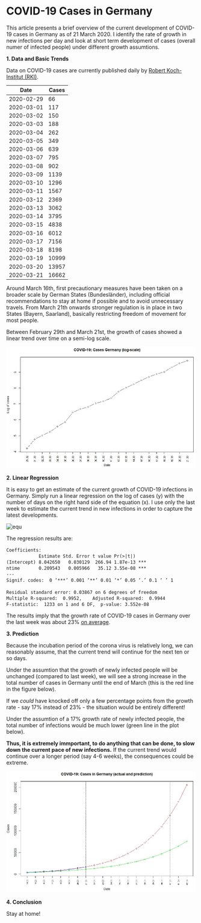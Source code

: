 # COVID-19 Cases in Germany

This article presents a brief overview of the current development of COVID-19 cases in Germany as of 21 March 2020. I identify the rate of growth in new infections per day and look at short term development of cases (overall numer of infected people) under different growth assumtions.

**1. Data and Basic Trends**

Data on COVID-19 cases are currently published daily by [Robert Koch-Institut (RKI)](https://www.rki.de/DE/Content/InfAZ/N/Neuartiges_Coronavirus/Fallzahlen.html).


|Date| Cases| 
|---|---|
|  2020-02-29  |     66|
|  2020-03-01  |    117|
|  2020-03-02   |   150|
|  2020-03-03    |  188|
|  2020-03-04   |   262|
|  2020-03-05   |   349|
|  2020-03-06   |   639|
|  2020-03-07   |   795|
|  2020-03-08   |   902|
| 2020-03-09    | 1139|
| 2020-03-10    | 1296|
| 2020-03-11    | 1567|
| 2020-03-12|     2369|
| 2020-03-13|     3062|
| 2020-03-14|     3795|
| 2020-03-15|     4838|
| 2020-03-16|     6012|
| 2020-03-17|     7156|
| 2020-03-18|     8198|
| 2020-03-19|    10999|
| 2020-03-20|    13957|
| 2020-03-21|    16662|

Around March 16th, first precautionary measures have been taken on a broader scale by German States (Bundesländer), including official recommendations to stay at home if possible and to avoid unnecessary travels. From March 21th onwards stronger regulation is in place in two States (Bayern, Saarland), basically restricting freedom of movement for most people.

Between February 29th and March 21st, the growth of cases showed a linear trend over time on a semi-log scale.


![trend](2020_03_21_covid19_log_and_trend_germany.JPG)


**2. Linear Regression**

It is easy to get an estimate of the current growth of COVID-19 infections in Germany. Simply run a linear regression on the log of cases (y) with the number of days on the right hand side of the equation (x). I use only the last week to estimate the current trend in new infections in order to capture the latest developments.

![equ](https://latex.codecogs.com/gif.latex?log(y)=\beta_0&space;&plus;&space;\beta_1&space;x&space;&plus;&space;u.)

The regression results are:

```
Coefficients:
            Estimate Std. Error t value Pr(>|t|)    
(Intercept) 8.042650   0.030129  266.94 1.87e-13 ***
ntime       0.209543   0.005966   35.12 3.55e-08 ***
---
Signif. codes:  0 ‘***’ 0.001 ‘**’ 0.01 ‘*’ 0.05 ‘.’ 0.1 ‘ ’ 1

Residual standard error: 0.03867 on 6 degrees of freedom
Multiple R-squared:  0.9952,	Adjusted R-squared:  0.9944 
F-statistic:  1233 on 1 and 6 DF,  p-value: 3.552e-08
```

The results imply that the growth rate of COVID-19 cases in Germany over the last week was about 23% [on average](https://www.uni-regensburg.de/wirtschaftswissenschaften/vwl-tschernig/medien/mitarbeiter/rameseder/interpretation.pdf).


**3. Prediction**

Because the incubation period of the corona virus is relatively long, we can reasonably assume, that the current trend will continue for the next ten or so days.

Under the assumtion that the growth of newly infected people will be unchanged (compared to last week), we will see a strong increase in the total number of cases in Germany until the end of March (this is the red line in the figure below). 

If we *could* have knocked off only a few percentage points from the growth rate - say 17% instead of 23% - the situation would be entirely different!

Under the assumtion of a 17% growth rate of newly infected people, the total number of infections would be much lower (green line in the plot below).

**Thus, it is extremely immportant, to do anything that can be done, to slow down the current pace of new infections.** If the current trend would continue over a longer period (say 4-6 weeks), the consequences could be extreme.

![pred](2020_03_21_covid19_prediction_germany.JPG)

**4. Conclusion**

Stay at home!
